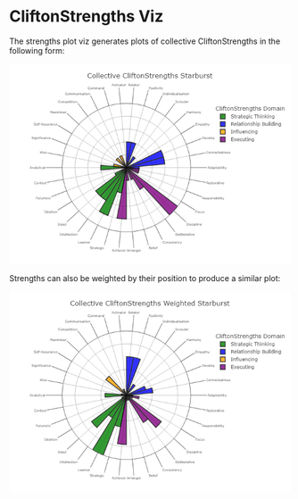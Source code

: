 # CliftonStrengths Viz

The strengths plot viz generates plots of collective CliftonStrengths in
the following form:

![Collective CliftonStrengths](collective-starburst.png)

Strengths can also be weighted by their position to produce a similar plot:

![Collective CliftonStrengths](weight-collective-starburst.png)
